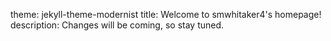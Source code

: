 theme: jekyll-theme-modernist
title: Welcome to smwhitaker4's homepage!
description: Changes will be coming, so stay tuned.
